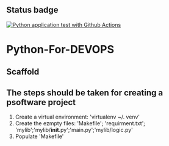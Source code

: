 ## Status badge
[![Python application test with Github Actions](https://github.com/mdbarin/Python-For-DEVOPS/actions/workflows/devops.yml/badge.svg)](https://github.com/mdbarin/Python-For-DEVOPS/actions/workflows/devops.yml)


# Python-For-DEVOPS

## Scaffold


## The steps should be taken for creating a psoftware project
1. Create a virtual environment: 'virtualenv ~/. venv'
2. Create the ezmpty files: 'Makefile'; 'requirment.txt'; 'mylib';'mylib/__init__.py';'main.py';'mylib/logic.py'
3. Populate 'Makefile'